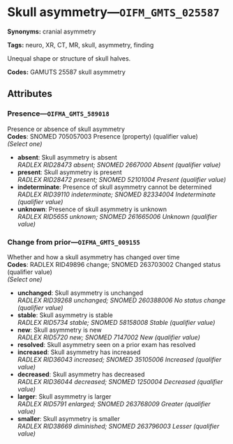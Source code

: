 # Skull asymmetry—`OIFM_GMTS_025587`

**Synonyms:** cranial asymmetry

**Tags:** neuro, XR, CT, MR, skull, asymmetry, finding

Unequal shape or structure of skull halves.

**Codes:** GAMUTS 25587 skull asymmetry

## Attributes

### Presence—`OIFMA_GMTS_589018`

Presence or absence of skull asymmetry  
**Codes**: SNOMED 705057003 Presence (property) (qualifier value)  
*(Select one)*

- **absent**: Skull asymmetry is absent  
_RADLEX RID28473 absent; SNOMED 2667000 Absent (qualifier value)_
- **present**: Skull asymmetry is present  
_RADLEX RID28472 present; SNOMED 52101004 Present (qualifier value)_
- **indeterminate**: Presence of skull asymmetry cannot be determined  
_RADLEX RID39110 indeterminate; SNOMED 82334004 Indeterminate (qualifier value)_
- **unknown**: Presence of skull asymmetry is unknown  
_RADLEX RID5655 unknown; SNOMED 261665006 Unknown (qualifier value)_

### Change from prior—`OIFMA_GMTS_009155`

Whether and how a skull asymmetry has changed over time  
**Codes**: RADLEX RID49896 change; SNOMED 263703002 Changed status (qualifier value)  
*(Select one)*

- **unchanged**: Skull asymmetry is unchanged  
_RADLEX RID39268 unchanged; SNOMED 260388006 No status change (qualifier value)_
- **stable**: Skull asymmetry is stable  
_RADLEX RID5734 stable; SNOMED 58158008 Stable (qualifier value)_
- **new**: Skull asymmetry is new  
_RADLEX RID5720 new; SNOMED 7147002 New (qualifier value)_
- **resolved**: Skull asymmetry seen on a prior exam has resolved  
- **increased**: Skull asymmetry has increased  
_RADLEX RID36043 increased; SNOMED 35105006 Increased (qualifier value)_
- **decreased**: Skull asymmetry has decreased  
_RADLEX RID36044 decreased; SNOMED 1250004 Decreased (qualifier value)_
- **larger**: Skull asymmetry is larger  
_RADLEX RID5791 enlarged; SNOMED 263768009 Greater (qualifier value)_
- **smaller**: Skull asymmetry is smaller  
_RADLEX RID38669 diminished; SNOMED 263796003 Lesser (qualifier value)_